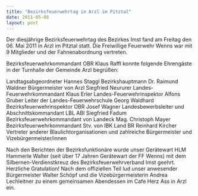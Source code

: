 ```yaml
---
title: "Bezirksfeuerwehrtag in Arzl im Pitztal"
date: 2011-05-08
layout: post
---
```


Der diesjährige Bezirksfeuerwehrtag des Bezirkes Imst fand am Freitag den 06. Mai 2011 in Arzl im Pitztal statt. Die Freiwillige Feuerwehr Wenns war mit 9 Mitglieder und der Fahnenabordnung vertreten.


Bezirksfeuerwehrkommandant OBR Klaus Raffl konnte folgende Ehrengäste in der Turnhalle der Gemeinde Arzl begrüßen:

Landtagsabgeordneter Hannes Staggl
Bezirkshauptmann Dr. Raimund Waldner
Bürgermeister von Arzl Siegfried Neururer
Landes-Feuerwehrkommandant Klaus Erler
Landes-Feuerwehrinspektor Alfons Gruber
Leiter der Landes-Feuerwehrschule Georg Waldhard
Bezirksfeuerwehrinspektor OBR Josef Wagner
Landesbewerbsleiter und Abschnittskommandant LBL ABI Siegfried Fadum
Bezirksfeuerwehrkommandant von Landeck Mag. Christoph Mayer
Bezirksfeuerwehrkommandant Stv. von IBK Land BR Reinhard Kircher
Vertreter anderer Blaulichtorganisationen und zahlreiche Bürgermeister und Vizebürgermeister/innen

Nach den Berichten der Bezirksfunktionäre wurde unser Gerätewart HLM Hammerle Walter (seit über 17 Jahren Gerätewart der FF Wenns) mit dem Silbernen-Verdienstkreuz des Bezirksfeuerwehrverband Imst geehrt.
Herzliche Gratulation!
Nach dem offiziellen Teil lud unser anwesender Bürgermeister Walter Schöpf und die Vizebürgermeisterin Andrea Lechleitner zu einem gemeinsamen Abendessen im Cafe Herz Ass in Arzl ein.